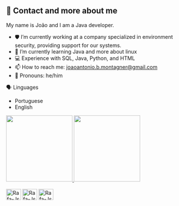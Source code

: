 ## 👋 Contact and more about me

My name is João and I am a Java developer.

- 🛡️ I’m currently working at a company specialized in environment security, providing support for our systems.
- 🌱 I’m currently learning Java and more about linux
- 💻 Experience with SQL, Java, Python, and HTML
- 📫 How to reach me: joaoantonio.b.montagner@gmail.com
- 👤 Pronouns: he/him


🗣️ Linguages
- Portuguese
- English

<div>
  <a href="https://beacons.ai/joao-antonio-bittencourt-montagner">
    <img height="180em" src="https://github-readme-stats.vercel.app/api?username=joao-antonio-bittencourt-montagner&show_icons=true&theme=dracula&include_all_commits=true&count_private=true"/>
    <img height="180em" src="https://github-readme-stats.vercel.app/api/top-langs/?username=joao-antonio-bittencourt-montagner&layout=compact&langs_count=16&theme=dracula"/>
  </a>
</div>


<div style="display: inline_block"><br>
  <img align="center" alt="Rafa-Js" height="30" width="40" src="https://cdn.jsdelivr.net/gh/devicons/devicon@latest/icons/java/java-plain.svg">    
  <img align="center" alt="Rafa-Js" height="30" width="40" src="https://cdn.jsdelivr.net/gh/devicons/devicon@latest/icons/sqldeveloper/sqldeveloper-original.svg">
  <img align="center" alt="Rafa-Js" height="30" width="40" src="https://cdn.jsdelivr.net/gh/devicons/devicon@latest/icons/linux/linux-original.svg">  
</div>

          
